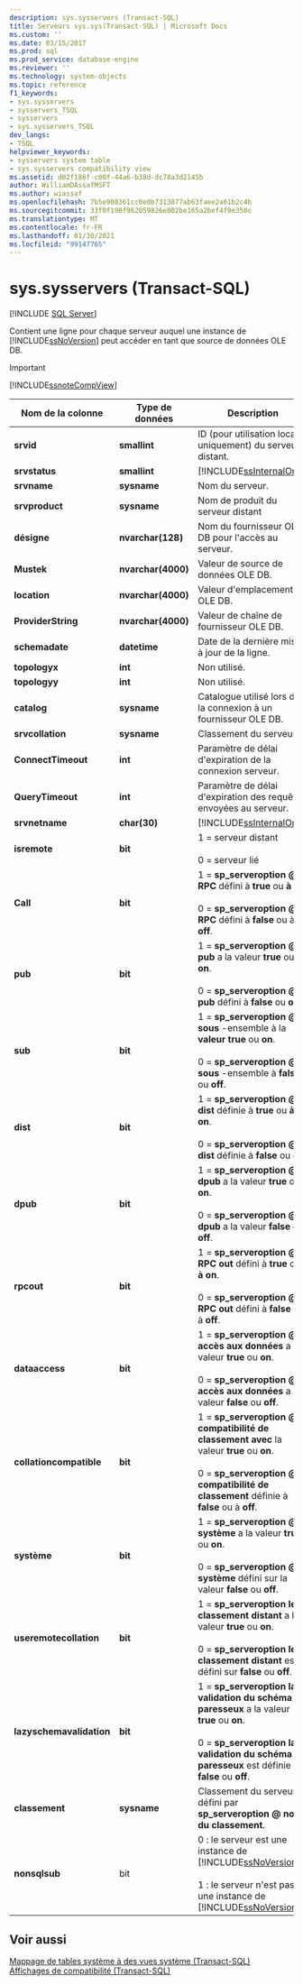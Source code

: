 ```yaml
---
description: sys.sysservers (Transact-SQL)
title: Serveurs sys.sys(Transact-SQL) | Microsoft Docs
ms.custom: ''
ms.date: 03/15/2017
ms.prod: sql
ms.prod_service: database-engine
ms.reviewer: ''
ms.technology: system-objects
ms.topic: reference
f1_keywords:
- sys.sysservers
- sysservers_TSQL
- sysservers
- sys.sysservers_TSQL
dev_langs:
- TSQL
helpviewer_keywords:
- sysservers system table
- sys.sysservers compatibility view
ms.assetid: d02f186f-c00f-44a6-b38d-dc78a3d2145b
author: WilliamDAssafMSFT
ms.author: wiassaf
ms.openlocfilehash: 7b5e908361cc0e0b7313877ab63faee2a61b2c4b
ms.sourcegitcommit: 33f0f190f962059826e002be165a2bef4f9e350c
ms.translationtype: MT
ms.contentlocale: fr-FR
ms.lasthandoff: 01/30/2021
ms.locfileid: "99147765"
---
```

# <a name="syssysservers-transact-sql"></a>sys.sysservers (Transact-SQL)
[!INCLUDE [SQL Server](../../includes/applies-to-version/sqlserver.md)]

  Contient une ligne pour chaque serveur auquel une instance de [!INCLUDE[ssNoVersion](../../includes/ssnoversion-md.md)] peut accéder en tant que source de données OLE DB.  
  
> [!IMPORTANT]  
>  [!INCLUDE[ssnoteCompView](../../includes/ssnotecompview-md.md)]  
  
|Nom de la colonne|Type de données|Description|  
|-----------------|---------------|-----------------|  
|**srvid**|**smallint**|ID (pour utilisation locale uniquement) du serveur distant.|  
|**srvstatus**|**smallint**|[!INCLUDE[ssInternalOnly](../../includes/ssinternalonly-md.md)]|  
|**srvname**|**sysname**|Nom du serveur.|  
|**srvproduct**|**sysname**|Nom de produit du serveur distant|  
|**désigne**|**nvarchar(128)**|Nom du fournisseur OLE DB pour l'accès au serveur.|  
|**Mustek**|**nvarchar(4000)**|Valeur de source de données OLE DB.|  
|**location**|**nvarchar(4000)**|Valeur d'emplacement OLE DB.|  
|**ProviderString**|**nvarchar(4000)**|Valeur de chaîne de fournisseur OLE DB.|  
|**schemadate**|**datetime**|Date de la dernière mise à jour de la ligne.|  
|**topologyx**|**int**|Non utilisé.|  
|**topologyy**|**int**|Non utilisé.|  
|**catalog**|**sysname**|Catalogue utilisé lors de la connexion à un fournisseur OLE DB.|  
|**srvcollation**|**sysname**|Classement du serveur.|  
|**ConnectTimeout**|**int**|Paramètre de délai d'expiration de la connexion serveur.|  
|**QueryTimeout**|**int**|Paramètre de délai d'expiration des requêtes envoyées au serveur.|  
|**srvnetname**|**char(30)**|[!INCLUDE[ssInternalOnly](../../includes/ssinternalonly-md.md)]|  
|**isremote**|**bit**|1 = serveur distant<br /><br /> 0 = serveur lié|  
|**Call**|**bit**|1 = **sp_serveroption \@ RPC** défini à **true** ou **à on**.<br /><br /> 0 = **sp_serveroption \@ RPC** défini à **false** ou à **off**.|  
|**pub**|**bit**|1 = **sp_serveroption \@ pub** a la valeur **true** ou **on**.<br /><br /> 0 = **sp_serveroption \@ pub** défini à **false** ou **off**.|  
|**sub**|**bit**|1 = **sp_serveroption \@ sous** -ensemble à la **valeur true** ou **on**.<br /><br /> 0 = **sp_serveroption \@ sous** -ensemble à **false** ou **off**.|  
|**dist**|**bit**|1 = **sp_serveroption \@ dist** définie à **true** ou **à on**.<br /><br /> 0 = **sp_serveroption \@ dist** définie à **false** ou **off**.|  
|**dpub**|**bit**|1 = **sp_serveroption \@ dpub** a la valeur **true** ou **on**.<br /><br /> 0 = **sp_serveroption \@ dpub** a la valeur **false** ou **off**.|  
|**rpcout**|**bit**|1 = **sp_serveroption \@ RPC out** défini à **true** ou **à on**.<br /><br /> 0 = **sp_serveroption \@ RPC out** défini à **false** ou à **off**.|  
|**dataaccess**|**bit**|1 = **sp_serveroption \@ accès aux données** a la valeur **true** ou **on**.<br /><br /> 0 = **sp_serveroption \@ accès aux données** a la valeur **false** ou **off**.|  
|**collationcompatible**|**bit**|1 = **sp_serveroption \@ compatibilité de classement avec** la valeur **true** ou **on**.<br /><br /> 0 = **sp_serveroption \@ compatibilité de classement** définie à **false** ou à **off**.|  
|**système**|**bit**|1 = **sp_serveroption \@ système** a la valeur **true** ou **on**.<br /><br /> 0 = **sp_serveroption \@ système** défini sur la valeur **false** ou **off**.|  
|**useremotecollation**|**bit**|1 = **sp_serveroption le \@ classement distant** a la valeur **true** ou **on**.<br /><br /> 0 = **sp_serveroption le \@ classement distant** est défini sur **false** ou **off**.|  
|**lazyschemavalidation**|**bit**|1 = **sp_serveroption la \@ validation du schéma paresseux** a la valeur **true** ou **on**.<br /><br /> 0 = **sp_serveroption la \@ validation du schéma paresseux** est définie à **false** ou **off**.|  
|**classement**|**sysname**|Classement du serveur défini par **sp_serveroption \@ nom du classement**.|  
|**nonsqlsub**|bit|0 : le serveur est une instance de [!INCLUDE[ssNoVersion](../../includes/ssnoversion-md.md)]<br /><br /> 1 : le serveur n'est pas une instance de [!INCLUDE[ssNoVersion](../../includes/ssnoversion-md.md)]|  
  
## <a name="see-also"></a>Voir aussi  
 [Mappage de tables système à des vues système &#40;Transact-SQL&#41;](../../relational-databases/system-tables/mapping-system-tables-to-system-views-transact-sql.md)   
 [Affichages de compatibilité &#40;Transact-SQL&#41;](~/relational-databases/system-compatibility-views/system-compatibility-views-transact-sql.md)  
  
  
